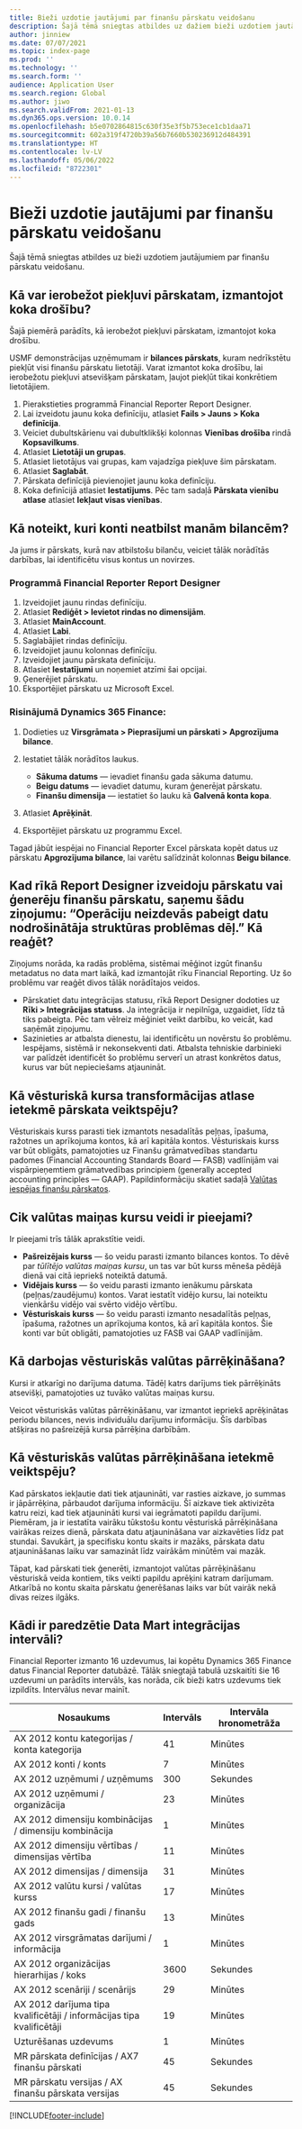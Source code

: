 ```yaml
---
title: Bieži uzdotie jautājumi par finanšu pārskatu veidošanu
description: Šajā tēmā sniegtas atbildes uz dažiem bieži uzdotiem jautājumiem par finanšu pārskatu veidošanu.
author: jinniew
ms.date: 07/07/2021
ms.topic: index-page
ms.prod: ''
ms.technology: ''
ms.search.form: ''
audience: Application User
ms.search.region: Global
ms.author: jiwo
ms.search.validFrom: 2021-01-13
ms.dyn365.ops.version: 10.0.14
ms.openlocfilehash: b5e0702864815c630f35e3f5b753ece1cb1daa71
ms.sourcegitcommit: 602a319f4720b39a56b7660b530236912d484391
ms.translationtype: HT
ms.contentlocale: lv-LV
ms.lasthandoff: 05/06/2022
ms.locfileid: "8722301"
---
```

# <a name="financial-reporting-faq"></a>Bieži uzdotie jautājumi par finanšu pārskatu veidošanu

Šajā tēmā sniegtas atbildes uz bieži uzdotiem jautājumiem par finanšu pārskatu veidošanu.

## <a name="how-do-i-restrict-access-to-a-report-by-using-tree-security"></a>Kā var ierobežot piekļuvi pārskatam, izmantojot koka drošību?

Šajā piemērā parādīts, kā ierobežot piekļuvi pārskatam, izmantojot koka drošību.

USMF demonstrācijas uzņēmumam ir **bilances pārskats**, kuram nedrīkstētu piekļūt visi finanšu pārskatu lietotāji. Varat izmantot koka drošību, lai ierobežotu piekļuvi atsevišķam pārskatam, ļaujot piekļūt tikai konkrētiem lietotājiem.

1. Pierakstieties programmā Financial Reporter Report Designer.
2. Lai izveidotu jaunu koka definīciju, atlasiet **Fails \> Jauns \> Koka definīcija**.
3. Veiciet dubultskārienu vai dubultklikšķi kolonnas **Vienības drošība** rindā **Kopsavilkums**.
4. Atlasiet **Lietotāji un grupas**.
5. Atlasiet lietotājus vai grupas, kam vajadzīga piekļuve šim pārskatam.
6. Atlasiet **Saglabāt**.
7. Pārskata definīcijā pievienojiet jaunu koka definīciju.
8. Koka definīcijā atlasiet **Iestatījums**. Pēc tam sadaļā **Pārskata vienību atlase** atlasiet **Iekļaut visas vienības**.

## <a name="how-do-i-identify-which-accounts-dont-match-my-balances"></a>Kā noteikt, kuri konti neatbilst manām bilancēm?

Ja jums ir pārskats, kurā nav atbilstošu bilanču, veiciet tālāk norādītās darbības, lai identificētu visus kontus un novirzes.

### <a name="in-financial-reporter-report-designer"></a>Programmā Financial Reporter Report Designer

1. Izveidojiet jaunu rindas definīciju.
2. Atlasiet **Rediģēt \> Ievietot rindas no dimensijām**.
3. Atlasiet **MainAccount**.
4. Atlasiet **Labi**.
5. Saglabājiet rindas definīciju.
6. Izveidojiet jaunu kolonnas definīciju.
7. Izveidojiet jaunu pārskata definīciju.
8. Atlasiet **Iestatījumi** un noņemiet atzīmi šai opcijai.
9. Ģenerējiet pārskatu. 
10. Eksportējiet pārskatu uz Microsoft Excel.

### <a name="in-dynamics-365-finance"></a>Risinājumā Dynamics 365 Finance:

1. Dodieties uz **Virsgrāmata \> Pieprasījumi un pārskati \> Apgrozījuma bilance**.
2. Iestatiet tālāk norādītos laukus.

    - **Sākuma datums** — ievadiet finanšu gada sākuma datumu.
    - **Beigu datums** — ievadiet datumu, kuram ģenerējat pārskatu.
    - **Finanšu dimensija** — iestatiet šo lauku kā **Galvenā konta kopa**.

3. Atlasiet **Aprēķināt**.
4. Eksportējiet pārskatu uz programmu Excel.

Tagad jābūt iespējai no Financial Reporter Excel pārskata kopēt datus uz pārskatu **Apgrozījuma bilance**, lai varētu salīdzināt kolonnas **Beigu bilance**.

## <a name="when-i-design-a-report-in-report-designer-or-when-i-generate-a-financial-report-i-received-the-following-message-the-operation-could-not-be-completed-due-to-a-problem-in-the-data-provider-framework-how-should-i-respond"></a>Kad rīkā Report Designer izveidoju pārskatu vai ģenerēju finanšu pārskatu, saņemu šādu ziņojumu: “Operāciju neizdevās pabeigt datu nodrošinātāja struktūras problēmas dēļ.” Kā reaģēt?

Ziņojums norāda, ka radās problēma, sistēmai mēģinot izgūt finanšu metadatus no data mart laikā, kad izmantojāt rīku Financial Reporting. Uz šo problēmu var reaģēt divos tālāk norādītajos veidos.

- Pārskatiet datu integrācijas statusu, rīkā Report Designer dodoties uz **Rīki \> Integrācijas statuss**. Ja integrācija ir nepilnīga, uzgaidiet, līdz tā tiks pabeigta. Pēc tam vēlreiz mēģiniet veikt darbību, ko veicāt, kad saņēmāt ziņojumu.
- Sazinieties ar atbalsta dienestu, lai identificētu un novērstu šo problēmu. Iespējams, sistēmā ir nekonsekventi dati. Atbalsta tehniskie darbinieki var palīdzēt identificēt šo problēmu serverī un atrast konkrētos datus, kurus var būt nepieciešams atjaunināt.

## <a name="how-does-the-selection-of-historical-rate-translation-affect-report-performance"></a>Kā vēsturiskā kursa transformācijas atlase ietekmē pārskata veiktspēju?

Vēsturiskais kurss parasti tiek izmantots nesadalītās peļņas, īpašuma, ražotnes un aprīkojuma kontos, kā arī kapitāla kontos. Vēsturiskais kurss var būt obligāts, pamatojoties uz Finanšu grāmatvedības standartu padomes (Financial Accounting Standards Board — FASB) vadlīnijām vai vispārpieņemtiem grāmatvedības principiem (generally accepted accounting principles — GAAP). Papildinformāciju skatiet sadaļā [Valūtas iespējas finanšu pārskatos](financial-reporting-currency-capability.md).

## <a name="how-many-types-of-currency-rate-are-there"></a>Cik valūtas maiņas kursu veidi ir pieejami?

Ir pieejami trīs tālāk aprakstītie veidi.

- **Pašreizējais kurss** — šo veidu parasti izmanto bilances kontos. To dēvē par *tūlītējo valūtas maiņas kursu*, un tas var būt kurss mēneša pēdējā dienā vai citā iepriekš noteiktā datumā.
- **Vidējais kurss** — šo veidu parasti izmanto ienākumu pārskata (peļņas/zaudējumu) kontos. Varat iestatīt vidējo kursu, lai noteiktu vienkāršu vidējo vai svērto vidējo vērtību.
- **Vēsturiskais kurss** — šo veidu parasti izmanto nesadalītās peļņas, īpašuma, ražotnes un aprīkojuma kontos, kā arī kapitāla kontos. Šie konti var būt obligāti, pamatojoties uz FASB vai GAAP vadlīnijām.

## <a name="how-does-historical-currency-translation-work"></a>Kā darbojas vēsturiskās valūtas pārrēķināšana?

Kursi ir atkarīgi no darījuma datuma. Tādēļ katrs darījums tiek pārrēķināts atsevišķi, pamatojoties uz tuvāko valūtas maiņas kursu.

Veicot vēsturiskās valūtas pārrēķināšanu, var izmantot iepriekš aprēķinātas periodu bilances, nevis individuālu darījumu informāciju. Šīs darbības atšķiras no pašreizējā kursa pārrēķina darbībām.

## <a name="how-does-historical-currency-translation-affect-performance"></a>Kā vēsturiskās valūtas pārrēķināšana ietekmē veiktspēju?

Kad pārskatos iekļautie dati tiek atjaunināti, var rasties aizkave, jo summas ir jāpārrēķina, pārbaudot darījuma informāciju. Šī aizkave tiek aktivizēta katru reizi, kad tiek atjaunināti kursi vai iegrāmatoti papildu darījumi. Piemēram, ja ir iestatīta vairāku tūkstošu kontu vēsturiskā pārrēķināšana vairākas reizes dienā, pārskata datu atjaunināšana var aizkavēties līdz pat stundai. Savukārt, ja specifisku kontu skaits ir mazāks, pārskata datu atjaunināšanas laiku var samazināt līdz vairākām minūtēm vai mazāk.

Tāpat, kad pārskati tiek ģenerēti, izmantojot valūtas pārrēķināšanu vēsturiskā veida kontiem, tiks veikti papildu aprēķini katram darījumam. Atkarībā no kontu skaita pārskatu ģenerēšanas laiks var būt vairāk nekā divas reizes ilgāks.

## <a name="what-are-the-estimated-data-mart-integration-intervals"></a>Kādi ir paredzētie Data Mart integrācijas intervāli?

Financial Reporter izmanto 16 uzdevumus, lai kopētu Dynamics 365 Finance datus Financial Reporter datubāzē. Tālāk sniegtajā tabulā uzskaitīti šie 16 uzdevumi un parādīts intervāls, kas norāda, cik bieži katrs uzdevums tiek izpildīts. Intervālus nevar mainīt.

| Nosaukums                                                       | Intervāls | Intervāla hronometrāža |
|------------------------------------------------------------|----------|-----------------|
| AX 2012 kontu kategorijas / konta kategorija            | 41       | Minūtes         |
| AX 2012 konti / konts                                | 7        | Minūtes         |
| AX 2012 uzņēmumi / uzņēmums                               | 300      | Sekundes         |
| AX 2012 uzņēmumi / organizācija                          | 23       | Minūtes         |
| AX 2012 dimensiju kombinācijas / dimensiju kombinācija    | 1        | Minūtes         |
| AX 2012 dimensiju vērtības / dimensijas vērtība                | 11       | Minūtes         |
| AX 2012 dimensijas / dimensija                            | 31       | Minūtes         |
| AX 2012 valūtu kursi / valūtas kurss                    | 17       | Minūtes         |
| AX 2012 finanšu gadi / finanšu gads                        | 13       | Minūtes         |
| AX 2012 virsgrāmatas darījumi / informācija                | 1        | Minūtes         |
| AX 2012 organizācijas hierarhijas / koks                   | 3600    | Sekundes         |
| AX 2012 scenāriji / scenārijs                              | 29       | Minūtes         |
| AX 2012 darījuma tipa kvalificētāji / informācijas tipa kvalificētāji | 19       | Minūtes         |
| Uzturēšanas uzdevums                                           | 1        | Minūtes         |
| MR pārskata definīcijas / AX7 finanšu pārskati             | 45       | Sekundes         |
| MR pārskatu versijas / AX finanšu pārskata versijas         | 45       | Sekundes         |

[!INCLUDE[footer-include](../../includes/footer-banner.md)]
